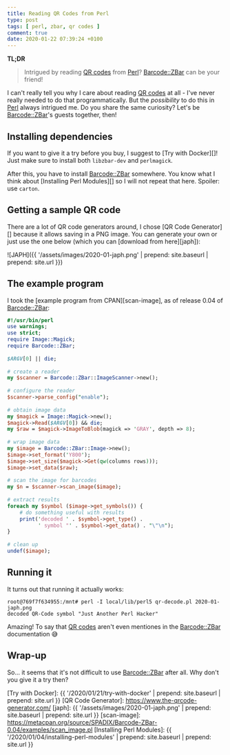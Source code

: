 ```yaml
---
title: Reading QR Codes from Perl
type: post
tags: [ perl, zbar, qr codes ]
comment: true
date: 2020-01-22 07:39:24 +0100
---
```


**TL;DR**

> Intrigued by reading [QR codes][] from [Perl][]? [Barcode::ZBar][] can be your
> friend!

I can't really tell you why I care about reading [QR codes][] at all - I've
never really needed to do that programmatically. But the *possibility* to do
this in [Perl][] always intrigued me. Do you share the same curiosity? Let's
be [Barcode::ZBar][]'s guests together, then!

## Installing dependencies

If you want to give it a try before you buy, I suggest to [Try with
Docker][]! Just make sure to install both `libzbar-dev` and `perlmagick`.

After this, you have to install [Barcode::ZBar][] somewhere. You know what I
think about [Installing Perl Modules][] so I will not repeat that here.
Spoiler: use `carton`.

## Getting a sample QR code

There are a lot of QR code generators around, I chose [QR Code Generator][]
because it allows saving in a PNG image. You can generate your own or just
use the one below (which you can [download from here][japh]):

![JAPH]({{ '/assets/images/2020-01-japh.png' | prepend: site.baseurl | prepend: site.url }})


## The example program

I took the [example program from CPAN][scan-image], as of release 0.04 of
[Barcode::ZBar][]:

```perl
#!/usr/bin/perl
use warnings;
use strict;
require Image::Magick;
require Barcode::ZBar;
 
$ARGV[0] || die;
 
# create a reader
my $scanner = Barcode::ZBar::ImageScanner->new();
 
# configure the reader
$scanner->parse_config("enable");
 
# obtain image data
my $magick = Image::Magick->new();
$magick->Read($ARGV[0]) && die;
my $raw = $magick->ImageToBlob(magick => 'GRAY', depth => 8);
 
# wrap image data
my $image = Barcode::ZBar::Image->new();
$image->set_format('Y800');
$image->set_size($magick->Get(qw(columns rows)));
$image->set_data($raw);
 
# scan the image for barcodes
my $n = $scanner->scan_image($image);
 
# extract results
foreach my $symbol ($image->get_symbols()) {
    # do something useful with results
    print('decoded ' . $symbol->get_type() .
          ' symbol "' . $symbol->get_data() . "\"\n");
}
 
# clean up
undef($image);
```

## Running it

It turns out that running it actually works:

```
root@769f7f634955:/mnt# perl -I local/lib/perl5 qr-decode.pl 2020-01-japh.png 
decoded QR-Code symbol "Just Another Perl Hacker"
```

Amazing! To say that [QR codes][] aren't even mentiones in the
[Barcode::ZBar][] documentation 😅

## Wrap-up

So... it seems that it's not difficult to use [Barcode::ZBar][] after all.
Why don't you give it a try then?


[QR codes]: https://en.wikipedia.org/wiki/QR_code
[Perl]: https://www.perl.org/
[Barcode::ZBar]: https://metacpan.org/pod/Barcode::ZBar
[Debian]: https://www.debian.org/
[Docker]: https://www.docker.com/
[Try with Docker]: {{ '/2020/01/21/try-with-docker' | prepend: site.baseurl | prepend: site.url }}
[QR Code Generator]: https://www.the-qrcode-generator.com/
[japh]: {{ '/assets/images/2020-01-japh.png' | prepend: site.baseurl | prepend: site.url }}
[scan-image]: https://metacpan.org/source/SPADIX/Barcode-ZBar-0.04/examples/scan_image.pl
[Installing Perl Modules]: {{ '/2020/01/04/installing-perl-modules' | prepend: site.baseurl | prepend: site.url }}
